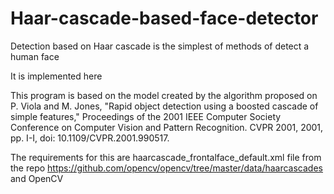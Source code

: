 # Haar-cascade-based-face-detector
Detection based on Haar cascade is the simplest of methods of detect a human face

It is implemented here

This program is based on the model created by the algorithm proposed on 
      P. Viola and M. Jones, "Rapid object detection using a boosted cascade of simple features," Proceedings of the 2001 IEEE Computer Society Conference on Computer Vision and Pattern Recognition. CVPR 2001, 2001, pp. I-I, doi: 10.1109/CVPR.2001.990517.

The requirements for this are haarcascade_frontalface_default.xml file from  the repo https://github.com/opencv/opencv/tree/master/data/haarcascades and OpenCV
